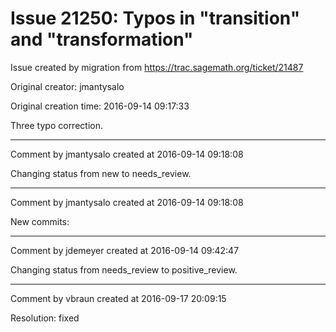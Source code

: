 # Issue 21250: Typos in "transition" and "transformation"

Issue created by migration from https://trac.sagemath.org/ticket/21487

Original creator: jmantysalo

Original creation time: 2016-09-14 09:17:33

Three typo correction.


---

Comment by jmantysalo created at 2016-09-14 09:18:08

Changing status from new to needs_review.


---

Comment by jmantysalo created at 2016-09-14 09:18:08

New commits:


---

Comment by jdemeyer created at 2016-09-14 09:42:47

Changing status from needs_review to positive_review.


---

Comment by vbraun created at 2016-09-17 20:09:15

Resolution: fixed
